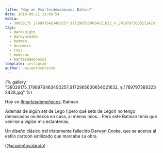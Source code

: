 ```yaml
---
title: "Hoy en #martesdemoñecos: Batman"
date: 2018-08-21 11:00:54
media: 
  - 38026175_1798976483490257_9172965630654021632_n_17897973883232428.jpg
tags: 
  - darkknight
  - darwyncooke
  - batman
  - dccomics
  - toys
  - monecos
  - martesdemonecos
template: instagram
author: uncientovolando
---
```


{% gallery "38026175_1798976483490257_9172965630654021632_n_17897973883232428.jpg" %}

Hoy en [#martesdemoñecos](/tags/martesdemonecos): Batman.

Además de algún set de Lego (¡pero qué sets de Lego!) no tengo demasiados muñecos en casa, al menos míos… Pero este Batman tenía que venirse a vigilar mis estanterías.

Un diseño clásico del tristemente fallecido Darwyn Cooke, que se acerca al estilo cartoon estilizado que marcaba su obra.

([@uncientovolando](https://instagram.com/uncientovolando))
